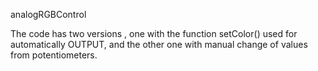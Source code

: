 analogRGBControl

The code has two versions , one with the function setColor() used for automatically OUTPUT, and the other one with manual change of values from potentiometers.

